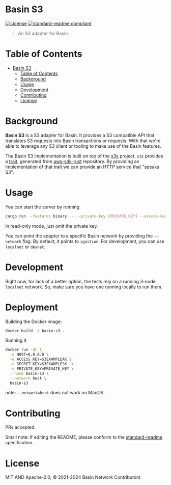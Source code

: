 # Basin S3

[![License](https://img.shields.io/github/license/tablelandnetwork/s3-ipc.svg)](./LICENSE)
[![standard-readme compliant](https://img.shields.io/badge/standard--readme-OK-green.svg)](https://github.com/RichardLitt/standard-readme)

> An S3 adapter for Basin

# Table of Contents

- [Basin S3](#basin-s3)
    - [Table of Contents](#table-of-contents)
    - [Background](#background)
    - [Usage](#usage)
    - [Development](#development)
    - [Contributing](#contributing)
    - [License](#license)

# Background

**Basin S3** is a S3 adapter for Basin. It provides a S3 compatible API that translates S3 requests into Basin transactions or requests. With that we're able to leverage any S3 client or tooling to make use of the Basin features.

The Basin S3 implementation is built on top of the [s3s](https://github.com/Nugine/s3s) project. `s3s` provides a [trait](https://github.com/Nugine/s3s/blob/main/crates/s3s/src/s3_trait.rs#L10), generated from [aws-sdk-rust](https://github.com/awslabs/aws-sdk-rust) repository. By providing an implementation of that trait we can provide an HTTP service that "speaks S3".

# Usage

You can start the server by running

```bash
cargo run --features binary -- --private-key [PRIVATE_KEY] --access-key AKEXAMPLES3S --secret-key SKEXAMPLES3S
```
In read-only mode, just omit the private key.

You can point the adapter to a specific Basin network by providing the `--network` flag. By default, it points to `ignition`. For development, you can use `localnet` or `devnet`.  

# Development

Right now, for lack of a better option, the tests rely on a running 3-node `localnet` network. So, make sure you have one running locally to run them.

# Deployment

Building the Docker image:

```bash
docker build -t basin-s3 .
```

Running it

```bash
docker run -dt \
  -e HOST=0.0.0.0 \
  -e ACCESS_KEY=S3EXAMPLEAK \
  -e SECRET_KEY=S3EXAMPLESK  \
  -e PRIVATE_KEY=PRIVATE_KEY \
  --name basin-s3 \
  --network host \
  basin-s3
```

note: `--network=host` does not work on MacOS.

# Contributing

PRs accepted.

Small note: If editing the README, please conform to the
[standard-readme](https://github.com/RichardLitt/standard-readme) specification.

# License

MIT AND Apache-2.0, © 2021-2024 Basin Network Contributors
